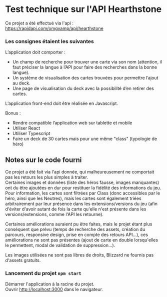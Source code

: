 # Test technique sur l'API Hearthstone

Ce projet a été effectué via l'api : https://rapidapi.com/omgvamp/api/hearthstone

### Les consignes étaient les suivantes
L’application doit comporter :

- Un champ de recherche pour trouver une carte via son nom (attention, il faut préciser la
langue à l’API pour faire des recherches dans la bonne langue).
- Un système de visualisation des cartes trouvées pour permettre l’ajout au deck.
- Une page de visualisation du deck avec la possibilité d’en retirer des cartes.

L’application front-end doit être réalisée en Javascript.

Bonus :
- Rendre compatible l’application web sur tablette et mobile
- Utiliser React
- Utiliser Typescript
- Faire un deck de 30 cartes mais pour une même "class" (typologie de héro)

## Notes sur le code fourni

Ce projet a été fait via l'api donnée, qui malheureusement ne comportait pas les retours les plus simples à traiter.\
Certaines images et données (liste des héros fausse, images manquantes) ont du être ajoutées en dur pour restituer la fidélité des informations du jeu.
Pour information, les cartes sont filtrées par Class (donc accessibles par le héro, ainsi que les Neutres), mais les cartes sont également triées arbitrairement par leur présence dans les extensions/versions du jeu (afin d'éviter d'avoir autant de fois la carte qu'elle n'est présente dans les versions/extensions, comme l'API les retourne).

Certaines améliorations auraient pu être faites, mais le projet étant plus conséquent que prévu (temps de recherche des assets, création du parcours, responsive design, prise en compte des retours API...), ces améliorations ne sont pas présentes (ajout de carte en double lorsqu'elles le permettent, modal de validation de suppression...).

Les images utilisées ne sont pas libres de droits, Blizzard ne fournis pas d'assets gratuits.

### Lancement du projet `npm start`

Démarrer l'application à la racine du projet.\
Ouvrir [http://localhost:3000](http://localhost:3000) dans le navigateur.




